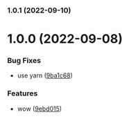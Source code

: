 ### 1.0.1 (2022-09-10)

# 1.0.0 (2022-09-08)

### Bug Fixes

- use yarn ([9ba1c68](https://github.com/treemmett/test/commit/9ba1c68250911e93f5133d05938ca803b33b613b))

### Features

- wow ([9ebd015](https://github.com/treemmett/test/commit/9ebd015f8b54eb4e3526b3350d18acfa875b6ece))
